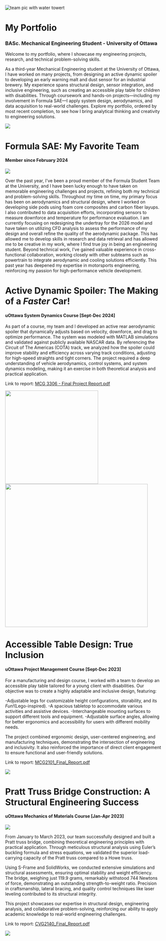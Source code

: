
![team pic with water towert](https://github.com/user-attachments/assets/c679864a-f4bd-440d-8381-4315dbc64736)

# My Portfolio

### BASc. Mechanical Engineering Student - University of Ottawa

Welcome to my portfolio, where I showcase my engineering projects, research, and technical problem-solving skills. 

As a third-year Mechanical Engineering student at the University of Ottawa, I have worked on many projects, from designing an active dynamic spoiler to developing an early warning malt and dust sensor for an industrial brewery. My experience spans structural design, sensor integration, and inclusive engineering, such as creating an accessible play table for children with disabilities. Through coursework and hands-on projects—including my involvement in Formula SAE—I apply system design, aerodynamics, and data acquisition to real-world challenges. Explore my portfolio, ordered by most recent completion, to see how I bring analytical thinking and creativity to engineering solutions.


<img src="https://github.com/StefaniePortelance/stefanieportelance.github.io/blob/main/assets/image/the_girls.JPG">


# Formula SAE: My Favorite Team 
#### Member since February 2024

<img src="https://github.com/StefaniePortelance/stefanieportelance.github.io/blob/main/assets/image/Amigo_Group_Pic.jpg">

Over the past year, I've been a proud member of the Formula Student Team at the University, and I have been lucky enough to have taken on memorable engineering challenges and projects, refining both my technical and problem-solving skills. Throughout my time on time, my primary focus has been on aerodynamics and structural design, where I worked on developing side pods using foam core composites and carbon fiber layups. I also contributed to data acquisition efforts, incorporating sensors to measure downforce and temperature for performance evaluation. I am currently focusing on redesigning the undertray for the 2026 model and have taken on utilizing CFD analysis to assess the performance of my design and overall refine the quality of the aerodynamic package. This has allowed me to develop skills in research and data retrieval and has allowed me to be creative in my work, where I find true joy in being an engineering student. Beyond technical work, I’ve gained valuable experience in cross-functional collaboration, working closely with other subteams such as powertrain to integrate aerodynamic and cooling solutions efficiently. This past year has deepened my expertise in motorsports engineering, reinforcing my passion for high-performance vehicle development.


# Active Dynamic Spoiler: The Making of a _Faster_ Car!
#### uOttawa System Dynamics Course [Sept-Dec 2024]

As part of a course, my team and I developed an active rear aerodynamic spoiler that dynamically adjusts based on velocity, downforce, and drag to optimize performance. The system was modeled with MATLAB simulations and validated against publicly available NASCAR data. By referencing the Circuit of The Americas (COTA) track, we analyzed how the spoiler could improve stability and efficiency across varying track conditions, adjusting for high-speed straights and tight corners. The project required a deep understanding of vehicle aerodynamics, control systems, and system dynamics modeling, making it an exercise in both theoretical analysis and practical application.

Link to report: 
[MCG 3306 - Final Project Report.pdf](https://github.com/user-attachments/files/19041637/MCG.3306.-.Final.Project.Report.pdf)

<img src="https://github.com/StefaniePortelance/stefanieportelance.github.io/blob/main/assets/image/car.jpg" width="300"><img src="https://github.com/StefaniePortelance/stefanieportelance.github.io/blob/main/assets/image/AnglesPlotted vs Time.png" width=
"460">

# Accessible Table Design: True Inclusion 
#### uOttawa Project Management Course [Sept-Dec 2023]

For a manufacturing and design course, I worked with a team to develop an accessible play table tailored for a young client with disabilities. Our objective was to create a highly adaptable and inclusive design, featuring:

-Adjustable legs for customizable height configurations, storability, and its _Fun!_(Lego-inspired).
-A spacious tabletop to accommodate various activities and assistive devices.
-Interchangeable mounting surfaces to support different tools and equipment.
-Adjustable surface angles, allowing for better ergonomics and accessibility for users with different mobility needs.

The project combined ergonomic design, user-centered engineering, and manufacturing techniques, demonstrating the intersection of engineering and inclusivity. It also reinforced the importance of direct client engagement to ensure functional and user-friendly solutions.

Link to report: 
[MCG2101_Final_Report.pdf](https://github.com/user-attachments/files/19041704/MCG2101_Final_Report.pdf)

<img src="https://github.com/StefaniePortelance/stefanieportelance.github.io/blob/main/assets/image/accessible_table.png">


# Pratt Truss Bridge Construction: A Structural Engineering Success 
#### uOttawa Mechanics of Materials Course [Jan-Apr 2023]

<img src="https://github.com/StefaniePortelance/stefanieportelance.github.io/blob/main/assets/image/Bridge_IRL.png">

From January to March 2023, our team successfully designed and built a Pratt truss bridge, combining theoretical engineering principles with practical application. Through meticulous structural analysis using Euler’s buckling formula and stress equations, we validated the superior load-carrying capacity of the Pratt truss compared to a Howe truss.

Using S-Frame and SolidWorks, we conducted extensive simulations and structural assessments, ensuring optimal stability and weight efficiency. The bridge, weighing just 119.9 grams, remarkably withstood 744 Newtons of force, demonstrating an outstanding strength-to-weight ratio. Precision in craftsmanship, lateral bracing, and quality control techniques like laser leveling contributed to its structural integrity.

This project showcases our expertise in structural design, engineering analysis, and collaborative problem-solving, reinforcing our ability to apply academic knowledge to real-world engineering challenges.

Link to report: 
[CVG2140_Final_Report.pdf](https://github.com/user-attachments/files/19041701/CVG2140_Final_Report.pdf)

<img src="https://github.com/StefaniePortelance/stefanieportelance.github.io/blob/main/assets/image/Solidoworks_Bridge.png">










